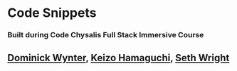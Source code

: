 # Code Snippets

### Built during Code Chysalis Full Stack Immersive Course
## [Dominick Wynter](https://github.com/tokyodom), [Keizo Hamaguchi](https://github.com/guchiatwork), [Seth Wright](https://github.com/sethwright)

